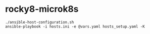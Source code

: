 # rocky8-microk8s

```./ansible-host-configuration.sh```  
```ansible-playbook -i hosts.ini -e @vars.yaml hosts_setup.yaml -K```
